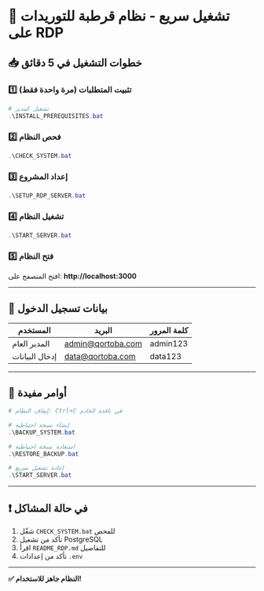 # 🚀 تشغيل سريع - نظام قرطبة للتوريدات على RDP

## 📥 خطوات التشغيل في 5 دقائق

### 1️⃣ تثبيت المتطلبات (مرة واحدة فقط)
```powershell
# تشغيل كمدير
.\INSTALL_PREREQUISITES.bat
```

### 2️⃣ فحص النظام
```powershell
.\CHECK_SYSTEM.bat
```

### 3️⃣ إعداد المشروع
```powershell
.\SETUP_RDP_SERVER.bat
```

### 4️⃣ تشغيل النظام
```powershell
.\START_SERVER.bat
```

### 5️⃣ فتح النظام
افتح المتصفح على: **http://localhost:3000**

---

## 👤 بيانات تسجيل الدخول

| المستخدم | البريد | كلمة المرور |
|----------|--------|------------|
| المدير العام | admin@qortoba.com | admin123 |
| إدخال البيانات | data@qortoba.com | data123 |

---

## 🔧 أوامر مفيدة

```powershell
# إيقاف النظام: Ctrl+C في نافذة الخادم

# إنشاء نسخة احتياطية
.\BACKUP_SYSTEM.bat

# استعادة نسخة احتياطية
.\RESTORE_BACKUP.bat

# إعادة تشغيل سريع
.\START_SERVER.bat
```

---

## ❗ في حالة المشاكل

1. شغّل `CHECK_SYSTEM.bat` للفحص
2. تأكد من تشغيل PostgreSQL
3. اقرأ `README_RDP.md` للتفاصيل
4. تأكد من إعدادات `.env`

---

**✅ النظام جاهز للاستخدام!**
